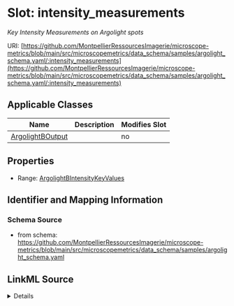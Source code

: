 # Slot: intensity_measurements


_Key Intensity Measurements on Argolight spots_



URI: [https://github.com/MontpellierRessourcesImagerie/microscope-metrics/blob/main/src/microscopemetrics/data_schema/samples/argolight_schema.yaml/:intensity_measurements](https://github.com/MontpellierRessourcesImagerie/microscope-metrics/blob/main/src/microscopemetrics/data_schema/samples/argolight_schema.yaml/:intensity_measurements)



<!-- no inheritance hierarchy -->




## Applicable Classes

| Name | Description | Modifies Slot |
| --- | --- | --- |
[ArgolightBOutput](ArgolightBOutput.md) |  |  no  |







## Properties

* Range: [ArgolightBIntensityKeyValues](ArgolightBIntensityKeyValues.md)





## Identifier and Mapping Information







### Schema Source


* from schema: https://github.com/MontpellierRessourcesImagerie/microscope-metrics/blob/main/src/microscopemetrics/data_schema/samples/argolight_schema.yaml




## LinkML Source

<details>
```yaml
name: intensity_measurements
description: Key Intensity Measurements on Argolight spots
from_schema: https://github.com/MontpellierRessourcesImagerie/microscope-metrics/blob/main/src/microscopemetrics/data_schema/samples/argolight_schema.yaml
rank: 1000
multivalued: false
alias: intensity_measurements
owner: ArgolightBOutput
domain_of:
- ArgolightBOutput
range: ArgolightBIntensityKeyValues
required: false

```
</details>